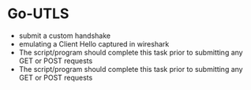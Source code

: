 # Go-UTLS
- submit a custom handshake
- emulating a Client Hello captured in wireshark
- The script/program should complete this task prior to submitting any GET or POST requests
- The script/program should complete this task prior to submitting any GET or POST requests
